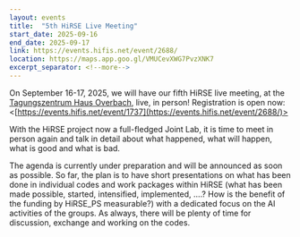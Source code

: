 ```yaml
---
layout: events
title:  "5th HiRSE Live Meeting"
start_date: 2025-09-16
end_date: 2025-09-17
link: https://events.hifis.net/event/2688/
location: https://maps.app.goo.gl/VMUCevXWG7PvzXNK7
excerpt_separator: <!--more-->
---
```


On September 16-17, 2025, we will have our fifth HiRSE live meeting, at the [Tagungszentrum Haus Overbach]([https://www.seminaris.de/hotels/tagungshotel-berlin-dahlem/](https://www.overbach.de/hotel-und-tagungscenter/)), live, in person! Registration is open now: <[https://events.hifis.net/event/1737](https://events.hifis.net/event/2688/)>
<!--more-->

With the HiRSE project now a full-fledged Joint Lab, it is time to meet in person again and talk in detail about what happened, what will happen, what is good and what is bad.

The agenda is currently under preparation and will be announced as soon as possible. So far, the plan is to have short presentations on what has been done in individual codes and work packages within HiRSE (what has been made possible, started, intensified, implemented, ....? How is the benefit of the funding by HiRSE_PS measurable?) with a dedicated focus on the AI activities of the groups. As always, there will be plenty of time for discussion, exchange and working on the codes.


